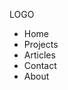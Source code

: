<!DOCTYPE html>
<html>
  <head>
    <meta charset="utc_8">
  </head>
  <body>
    <div id="container">
      <div id="logo"> 
        <p>
          LOGO
        </p>
      </div>
      <div id="menu">
        <nav>
          <ul>
            <li>Home</li>
            <li>Projects</li>
            <li>Articles</li>
            <li>Contact</li>
            <li>About</li>
          </ul>
        </nav> 
      </div> 
    </div>
  </body>
</html>
